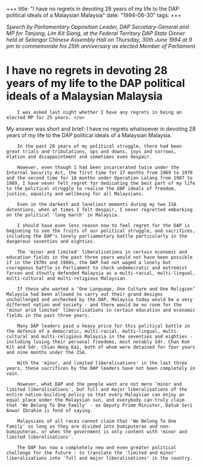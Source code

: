 +++ 
title: "I have no regrets in devoting 28 years of my life to the DAP political ideals of a Malaysian Malaysia"
date: "1994-06-30"
tags:
+++

_Speech by Parliamentary Opposition Leader, DAP Secretary-General and MP for Tanjong, Lim Kit Siang, at the Federal Territory DAP State Dinner held at Selangor Chinese Assembly Hall on Thursday, 30th June 1994 at 9 pm to commemorate his 25th anniversary as elected Member of Parliament_

# I have no regrets in devoting 28 years of my life to the DAP political ideals of a Malaysian Malaysia

		I was asked last night whether I have any regrets in being an elected MP for 25 years. </u>

My answer was short and brief: I have no regrets whatsoever in devoting 28 years of my life to the DAP political ideals of a Malaysian Malaysia.

		In the past 28 years of my political struggle, there had been great trials and tribulations, ups and downs, joys and sorrows, elation and disappointment and sometimes even despair.

		However, even though I had been incarcerated twice under the Internal Security Act, the first time for 17 months from 1969 to 1970 and the second time for 18 months under Operation Lalang from 1987 to 1989, I have never felt regret for dedicating the best part of my life to the political struggle to realise the DAP ideals of freedom, justice, equality and wellbeing for all Malaysians.

		Even in the darkest and loneliest moments during my two ISA detentions, when at times I felt despair, I never regretted embarking on the political 'long march' in Malaysia.

		I should have even less reason now to feel regret for the DAP is beginning to see the fruits of our political struggle, and sacrifices, including the DAP's lonely parliamentary battle particularly in the dangerous seventies and eighties.

		The 'minor and limited' liberalisations in certain economic and education fields in the past three years would not have been possible if in the 1970s and 1980s, the DAP had not waged a lonely but courageous battle in Parliament to check undemocratic and extremist farces and stoutly defended Malaysia as a multi-racial, multi-lingual, multi-cultural and multi-religious Malaysian.

		If these who wanted a ‘One Language, One Culture and One Religion’ Malaysia had been allowed to carry out their grand designs unchallenged and unchecked by the DAP, Malaysia today would be a very different nation and society - and there would be no room for the 'minor arid limited' liberalisations in certain education and economic fields in the past three years.

		Many DAP leaders paid a heavy price for this political battle in the defence of a democratic, multi-racial, multi-lingual, multi-cultural and multi-religious Malaysia in the seventies and eighties - including losing their personal freedoms, most notably Sdr. Chan Kok Kit and Sdr. Chian Heng Kai, both of whom were detained for four years and nine months under the ISA.

		With the 'minor, and limited liberalisations' in the last three years, these sacrifices by the DAP leaders have not been completely in vain.

		However, what DAP and the people want are not mere ‘minor and limited liberalisations', but full and major liberalisations of the entire nation-building policy so that every Malaysian can enjoy an equal place under the Malaysian sun, and everybody can truly claim that 'We Belong To One Family' - as Deputy Prime Minister, Datuk Seri Anwar Ibrahim is fond of saying.

		Malaysians of all races cannot claim that 'We Belong To One Family' so long as they are divided into bumiputeras and non-bumiputeras, or when the government is only content with 'minor and limited liberalisations'.

		The DAP has now a completely new and even greater political challenge for the future - to translate the 'limited and minor' liberalisations into 'full and major liberalisations' in the country.
 
